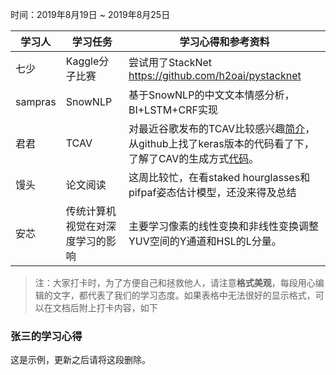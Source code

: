 时间：2019年8月19日 ~ 2019年8月25日

学习人|学习任务|学习心得和参考资料
------ | ------ | ------ 
七少 | Kaggle分子比赛 | 尝试用了StackNet https://github.com/h2oai/pystacknet
sampras | SnowNLP | 基于SnowNLP的中文文本情感分析，BI+LSTM+CRF实现
君君 | TCAV | 对最近谷歌发布的TCAV比较感兴趣[简介](https://soumyadip1995.blogspot.com/2019/06/tcavs-testing-with-concept-activation.html)，从github上找了keras版本的代码看了下，了解了CAV的生成方式[代码](https://github.com/soumyadip1995/TCAV)。
馒头 | 论文阅读 | 这周比较忙，在看staked hourglasses和pifpaf姿态估计模型，还没来得及总结
安芯 |传统计算机视觉在对深度学习的影响 | 主要学习像素的线性变换和非线性变换调整YUV空间的Y通道和HSL的L分量。
> 注：大家打卡时，为了方便自己和拯救他人，请注意**格式美观**，每段用心编辑的文字，都代表了我们的学习态度。如果表格中无法很好的显示格式，可以在文档后附上打卡内容，如下

### 张三的学习心得
这是示例，更新之后请将这段删除。
